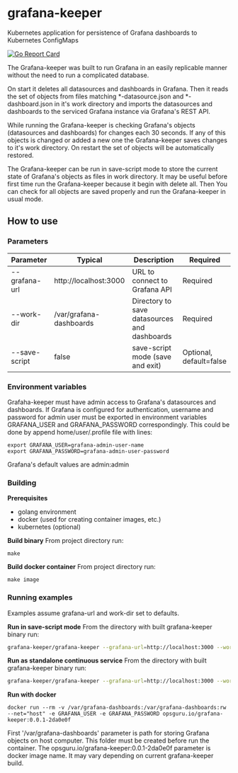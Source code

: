 # grafana-keeper
Kubernetes application for persistence of Grafana dashboards to Kubernetes ConfigMaps

[![Go Report Card](https://goreportcard.com/badge/github.com/ops-guru/grafana-keeper)](https://goreportcard.com/report/github.com/ops-guru/grafana-keeper)

The Grafana-keeper was built to run Grafana in an easily replicable manner without the need to run a complicated database.

On start it deletes all datasources and dashboards in Grafana. Then it reads the set of objects from files matching *-datasource.json and
 *-dashboard.json in it's work directory and imports the datasources and dashboards to the serviced Grafana instance via Grafana's REST API.

While running the Grafana-keeper is checking Grafana's objects (datasources and dashboards) for changes each 30 seconds.
If any of this objects is changed or added a new one the Grafana-keeper saves changes to it's work directory.
On restart the set of objects will be automatically restored.

The Grafana-keeper can be run in save-script mode to store the current state of Grafana's objects as files in work directory.
It may be useful before first time run the Grafana-keeper because it begin with delete all.
Then You can check for all objects are saved properly and run the Grafana-keeper in usual mode.

## How to use
### Parameters
| Parameter | Typical | Description | Required |
| --------- | ------- | ----------- | -------- |
| --grafana-url | http://localhost:3000 | URL to connect to Grafana API| Required |
| --work-dir | /var/grafana-dashboards | Directory to save datasources and dashboards | Required |
| --save-script | false | save-script mode (save and exit) | Optional, default=false |

### Environment variables
Grafaha-keeper must have admin access to Grafana's datasources and dashboards.
If Grafana is configured for authentication, username and password for admin user must be
exported in environment variables GRAFANA_USER and GRAFANA_PASSWORD correspondingly.
This could be done by append home/user/.profile file with lines:
```
export GRAFANA_USER=grafana-admin-user-name
export GRAFANA_PASSWORD=grafana-admin-user-password
```
Grafana's default values are admin:admin

### Building
**Prerequisites**
- golang environment
- docker (used for creating container images, etc.)
- kubernetes (optional)

**Build binary**
From project directory run:
```
make
```

**Build docker container**
From project directory run:
```
make image
```

### Running examples
Examples assume grafana-url and work-dir set to defaults.

**Run in save-script mode**
From the directory with built grafana-keeper binary run:
```sh
grafana-keeper/grafana-keeper --grafana-url=http://localhost:3000 --work-dir=/var/grafana-dashboards --save-script=true
```

**Run as standalone continuous service**
From the directory with built grafana-keeper binary run:
```sh
grafana-keeper/grafana-keeper --grafana-url=http://localhost:3000 --work-dir=/var/grafana-dashboards
```

**Run with docker**
```
docker run --rm -v /var/grafana-dashboards:/var/grafana-dashboards:rw --net="host" -e GRAFANA_USER -e GRAFANA_PASSWORD opsguru.io/grafana-keeper:0.0.1-2da0e0f
```
First '/var/grafana-dashboards' parameter is path for storing Grafana objects on host computer. This folder must be created before run the container.
The opsguru.io/grafana-keeper:0.0.1-2da0e0f parameter is docker image name. It may vary depending on current grafana-keeper build.
